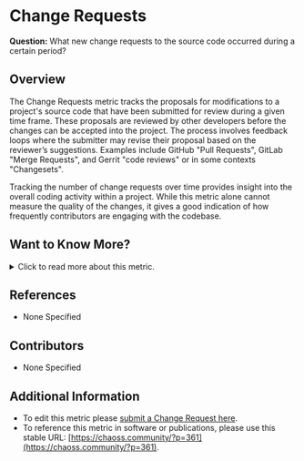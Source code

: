 # Change Requests

**Question:** What new change requests to the source code occurred during a certain period?

## Overview
The Change Requests metric tracks the proposals for modifications to a project's source code that have been submitted for review during a given time frame. These proposals are reviewed by other developers before the changes can be accepted into the project. The process involves feedback loops where the submitter may revise their proposal based on the reviewer’s suggestions. Examples include GitHub "Pull Requests", GitLab "Merge Requests", and Gerrit  "code reviews" or in some contexts "Changesets".

Tracking the number of change requests over time provides insight into the overall coding activity within a project. While this metric alone cannot measure the quality of the changes, it gives a good indication of how frequently contributors are engaging with the codebase.

## Want to Know More?

<span markdown="1"><details>
<summary>Click to read more about this metric.</summary>

### Data Collection Strategies
- **GitHub:**  
  A change request is defined as a "pull request" when it proposes changes to source code files. The date of submission marks the beginning of the review process.  
- **GitLab:**  
  A change request is defined as a "merge request" when it proposes changes to source code files. The submission date is used to define the start of the review process.  
- **Gerrit:**  
  In Gerrit, change requests are referred to as "code reviews" or "changesets." The submission of a patchset marks the beginning of the review process.

### Filters
* By period of time: Start and finish dates of the period under observation.
* By source code type: Narrow down change requests based on the type of source code being modified.
* By actors: Include filters based on the submitter, reviewer, or merger of the change request. Requires actor merging (merging ids corresponding to the same author).
* By groups of actors (employer, gender... for each of the actors).
Requires actor grouping, and likely, actor merging.
* By status: Filter by the status of the change request (e.g., open or closed).

### Visualizations

- **Count per month over time:**  
  Displays the number of change requests submitted each month in a bar chart format.
- **Count per group over time:**  
  Shows change requests broken down by groups (such as organizations) over a specified period.

These could be represented as bar charts, with time running in the X axis.
Each bar would represent change requests to change the code
during a certain period (eg, a month).

* [Grimoirelab](https://chaoss.github.io/grimoirelab) provides this metric out of the box for GitHub Pull Requests, GitLab Merge Requests, and Gerrit Changesets.

  - View an example on the [CHAOSS instance of Bitergia Analytics](https://chaoss.biterg.io/app/kibana#/dashboard/GitHub-Pull-Requests).

   - Download and import a ready-to-go dashboard containing examples for this metric visualization based on GitHub Pull Requests data from the [GrimoireLab Sigils panel collection](https://chaoss.github.io/grimoirelab-sigils/panels/github-pullrequests/).

   - Example screenshot: 
    
    ![GrimoireLab screenshot of metric Reviews](https://raw.githubusercontent.com/chaoss/wg-evolution/main/focus-areas/code-development-process-quality/images/change-requests_grimoirelab.png)
*Figure 1: GrimoireLab screenshot of metric Reviews (Grimoirelab)*

</details></span>

## **References**
- None Specified

## **Contributors**
- None Specified

## **Additional Information**
- To edit this metric please [submit a Change Request here](https://github.com/chaoss/wg-evolution/blob/main/focus-areas/code-development-process-quality/change-requests.md).  
- To reference this metric in software or publications, please use this stable URL: [https://chaoss.community/?p=361](https://chaoss.community/?p=361).

<!--
# For groupings in the knowledge base
Context tags: Change Management, Code Review, Development Workflow
Keyword tags: pull requests, merge requests, Gerrit, change requests, code review, source code
-->
